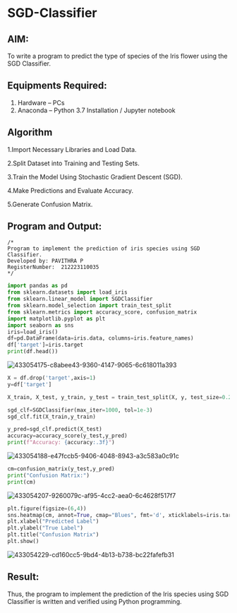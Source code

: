 # SGD-Classifier
## AIM:
To write a program to predict the type of species of the Iris flower using the SGD Classifier.

## Equipments Required:
1. Hardware – PCs
2. Anaconda – Python 3.7 Installation / Jupyter notebook

## Algorithm
1.Import Necessary Libraries and Load Data.

2.Split Dataset into Training and Testing Sets.

3.Train the Model Using Stochastic Gradient Descent (SGD).

4.Make Predictions and Evaluate Accuracy.

5.Generate Confusion Matrix.
## Program and Output:
```
/*
Program to implement the prediction of iris species using SGD Classifier.
Developed by: PAVITHRA P
RegisterNumber:  212223110035
*/
```
```python
import pandas as pd 
from sklearn.datasets import load_iris 
from sklearn.linear_model import SGDClassifier
from sklearn.model_selection import train_test_split 
from sklearn.metrics import accuracy_score, confusion_matrix 
import matplotlib.pyplot as plt 
import seaborn as sns 
iris=load_iris() 
df=pd.DataFrame(data=iris.data, columns=iris.feature_names) 
df['target']=iris.target 
print(df.head())
```
![433054175-c8abee43-9360-4147-9065-6c618011a393](https://github.com/user-attachments/assets/2e393fbb-5ddb-4576-827d-911b7ef43ed3)
```python
X = df.drop('target',axis=1) 
y=df['target']

X_train, X_test, y_train, y_test = train_test_split(X, y, test_size=0.2, random_state=42 )

sgd_clf=SGDClassifier(max_iter=1000, tol=1e-3)
sgd_clf.fit(X_train,y_train)

y_pred=sgd_clf.predict(X_test)
accuracy=accuracy_score(y_test,y_pred)
print(f"Accuracy: {accuracy:.3f}")
```
![433054188-e47fccb5-9406-4048-8943-a3c583a0c91c](https://github.com/user-attachments/assets/9220412a-07b1-4059-9998-e524ceee5d11)
```python
cm=confusion_matrix(y_test,y_pred) 
print("Confusion Matrix:") 
print(cm)
```
![433054207-9260079c-af95-4cc2-aea0-6c4628f517f7](https://github.com/user-attachments/assets/f563277a-1c98-4689-af39-5655348f07fc)
```python
plt.figure(figsize=(6,4))
sns.heatmap(cm, annot=True, cmap="Blues", fmt='d', xticklabels=iris.target_names, yticklabels=iris.target_names)
plt.xlabel("Predicted Label")
plt.ylabel("True Label")
plt.title("Confusion Matrix")
plt.show()
```
![433054229-cd160cc5-9bd4-4b13-b738-bc22fafefb31](https://github.com/user-attachments/assets/80bb8ce7-d48b-4d4d-be81-d4c2b1a15f59)

## Result:
Thus, the program to implement the prediction of the Iris species using SGD Classifier is written and verified using Python programming.
